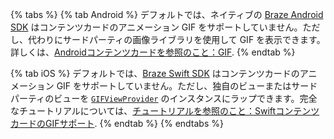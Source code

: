 {% tabs %}
{% tab Android %}
デフォルトでは、ネイティブの [Braze Android SDK](https://github.com/braze-inc/braze-android-sdk) はコンテンツカードのアニメーション GIF をサポートしていません。ただし、代わりにサードパーティの画像ライブラリを使用して GIF を表示できます。詳しくは、[Androidコンテンツカードを参照のこと：GIF]({{site.baseurl}}/developer_guide/platform_integration_guides/android/content_cards/GIFs/).
{% endtab %}

{% tab iOS %}
デフォルトでは、[Braze Swift SDK](https://github.com/braze-inc/braze-swift-sdk) はコンテンツカードのアニメーション GIF をサポートしていません。ただし、独自のビューまたはサードパーティのビューを [`GIFViewProvider`](https://braze-inc.github.io/braze-swift-sdk/documentation/brazeui/gifviewprovider) のインスタンスにラップできます。完全なチュートリアルについては、[チュートリアルを参照のこと：SwiftコンテンツカードのGIFサポート](https://braze-inc.github.io/braze-swift-sdk/tutorials/braze/c3-gif-support/).
{% endtab %}
{% endtabs %}
